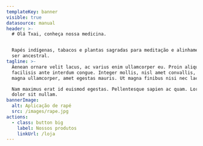 ```yaml
---
templateKey: banner
visible: true
datasource: manual
header: >-
  # Olá Txai, conheça nossa medicina.


  Rapés indígenas, tabacos e plantas sagradas para meditação e alinhamento com o
  ser ancestral.
tagline: >-
  Aenean ornare velit lacus, ac varius enim ullamcorper eu. Proin aliquam
  facilisis ante interdum congue. Integer mollis, nisl amet convallis, porttitor
  magna ullamcorper, amet egestas mauris. Ut magna finibus nisi nec lacinia. 

  Nam maximus erat id euismod egestas. Pellentesque sapien ac quam. Lorem ipsum
  dolor sit nullam.  
bannerImage:
  alt: Aplicação de rapé
  src: /images/rape.jpg
actions:
  - class: button big
    label: Nossos produtos
    linkUrl: /loja
---
```



